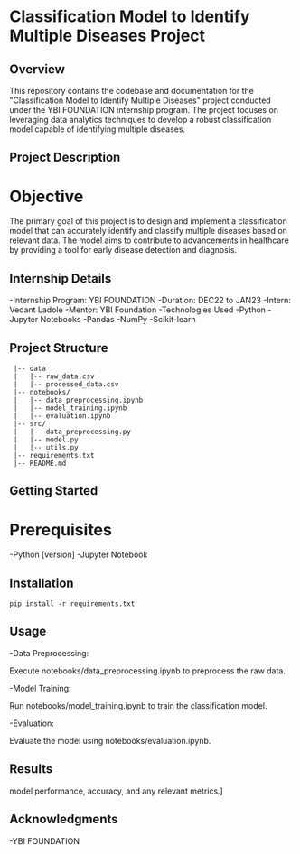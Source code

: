 # Classification Model to Identify Multiple Diseases Project

## Overview
This repository contains the codebase and documentation for the "Classification Model to Identify Multiple Diseases" project conducted under the YBI FOUNDATION internship program. The project focuses on leveraging data analytics techniques to develop a robust classification model capable of identifying multiple diseases.

## Project Description
# Objective
The primary goal of this project is to design and implement a classification model that can accurately identify and classify multiple diseases based on relevant data. The model aims to contribute to advancements in healthcare by providing a tool for early disease detection and diagnosis.

## Internship Details
-Internship Program: YBI FOUNDATION
-Duration: DEC22 to JAN23
-Intern: Vedant Ladole
-Mentor: YBI Foundation
-Technologies Used
-Python
-Jupyter Notebooks
-Pandas
-NumPy
-Scikit-learn

## Project Structure

     |-- data
     |   |-- raw_data.csv
     |   |-- processed_data.csv
     |-- notebooks/
     |   |-- data_preprocessing.ipynb
     |   |-- model_training.ipynb
     |   |-- evaluation.ipynb
     |-- src/
     |   |-- data_preprocessing.py
     |   |-- model.py
     |   |-- utils.py
     |-- requirements.txt
     |-- README.md
     
## Getting Started
# Prerequisites
-Python [version]
-Jupyter Notebook

## Installation
    pip install -r requirements.txt
## Usage
-Data Preprocessing:

Execute notebooks/data_preprocessing.ipynb to preprocess the raw data.

-Model Training:

Run notebooks/model_training.ipynb to train the classification model.

-Evaluation:

Evaluate the model using notebooks/evaluation.ipynb.
## Results
model performance, accuracy, and any relevant metrics.]


## Acknowledgments
-YBI FOUNDATION
